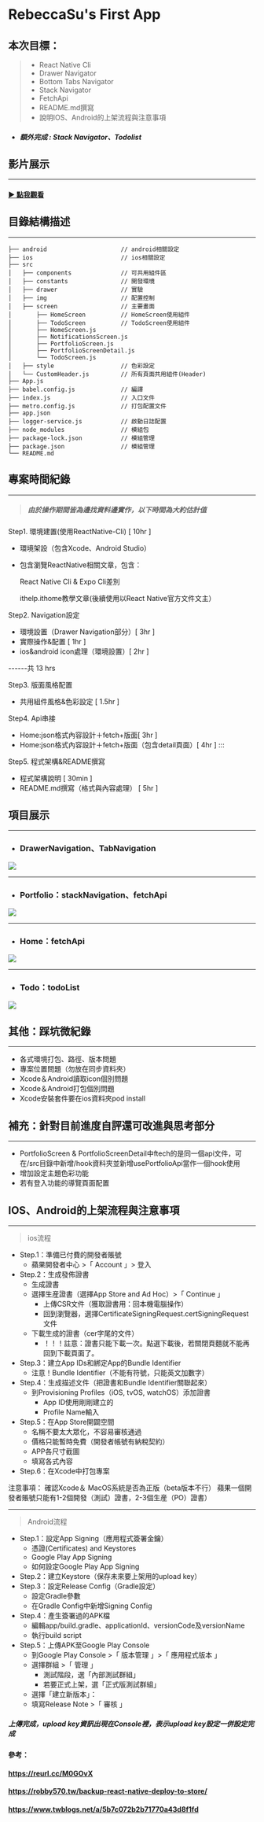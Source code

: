 # RebeccaSu's First App


## 本次目標：

> - React Native Cli
> - Drawer Navigator
> - Bottom Tabs Navigator
> - Stack Navigator
> - FetchApi
> - README.md撰寫
> - 說明IOS、Android的上架流程與注意事項

* ##### 額外完成 : Stack Navigator、Todolist

## 影片展示
---

#### [► 點我觀看](https://www.canva.com/design/DAFDKuhwv0Y/00SdrgbkVDhrLK5KC5z-JQ/watch?utm_content=DAFDKuhwv0Y&utm_campaign=designshare&utm_medium=link&utm_source=publishsharelink)



## 目錄結構描述
---
```
├── android                     // android相關設定
├── ios                         // ios相關設定
├── src                         
│   ├── components              // 可共用組件區
│   ├── constants               // 開發環境
│   ├── drawer                  // 實驗
│   ├── img                     // 配置控制
│   ├── screen                  // 主要畫面
│       ├── HomeScreen          // HomeScreen使用組件
│       ├── TodoScreen          // TodoScreen使用組件  
│       ├── HomeScreen.js               
│       ├── NotificationsScreen.js         
│       ├── PortfolioScreen.js          
│       ├── PortfolioScreenDetail.js   
│       └── TodoScreen.js              
│   ├── style                   // 色彩設定
│   └── CustomHeader.js         // 所有頁面共用組件(Header)
├── App.js                   
├── babel.config.js             // 編譯
├── index.js                    // 入口文件
├── metro.config.js             // 打包配置文件
├── app.json               
├── logger-service.js           // 啟動日誌配置
├── node_modules                // 模組包
├── package-lock.json           // 模組管理
├── package.json                // 模組管理
└── README.md                   

```


## 專案時間紀錄
---
> ##### 由於操作期間皆為邊找資料邊實作，以下時間為大約估計值


Step1. 環境建置(使用ReactNative-Cli) [ 10hr ]
- 環境架設（包含Xcode、Android Studio）
- 包含瀏覽ReactNative相關文章，包含：
    
    React Native Cli & Expo Cli差別

    ithelp.ithome教學文章(後續使用以React Native官方文件文主）

Step2. Navigation設定

- 環境設置（Drawer Navigation部分）[ 3hr ]
- 實際操作&配置 [ 1hr ]
- ios&android icon處理（環境設置）[ 2hr ]

 ------共 13 hrs

Step3. 版面風格配置

- 共用組件風格&色彩設定 [ 1.5hr ]


Step4. Api串接

- Home:json格式內容設計＋fetch+版面[ 3hr ]
- Home:json格式內容設計＋fetch+版面（包含detail頁面）[ 4hr ]
:::


Step5. 程式架構&README撰寫

- 程式架構說明 [ 30min ]
- README.md撰寫（格式與內容處理） [ 5hr ]

## 項目展示
---

 - ### DrawerNavigation、TabNavigation

![](https://i.imgur.com/WBGcTJk.gif)

---

 - ### Portfolio：stackNavigation、fetchApi

![](https://i.imgur.com/v2KimWC.gif)

---

 - ### Home：fetchApi

![](https://i.imgur.com/HNVKcdq.gif)

---

 - ### Todo：todoList

![](https://i.imgur.com/fLGT7XV.gif)



## 其他：踩坑微紀錄
---
- 各式環境打包、路徑、版本問題
- 專案位置問題（勿放在同步資料夾）
- Xcode＆Android讀取icon個別問題
- Xcode＆Android打包個別問題
- Xcode安裝套件要在ios資料夾pod install


## 補充：針對目前進度自評還可改進與思考部分
---
- PortfolioScreen & PortfolioScreenDetail中ftech的是同一個api文件，可在/src目錄中新增/hook資料夾並新增usePortfolioApi當作一個hook使用
- 增加設定主題色彩功能
- 若有登入功能的導覽頁面配置


## IOS、Android的上架流程與注意事項
---
> ios流程

* Step.1：準備已付費的開發者賬號
    * 蘋果開發者中心 >「 Account 」> 登入
* Step.2：生成發佈證書
    * 生成證書
    * 選擇生産證書（選擇App Store and Ad Hoc）>「 Continue 」
        * 上傳CSR文件（獲取證書用：回本機電腦操作）
        * 回到瀏覽器，選擇CertificateSigningRequest.certSigningRequest 文件 
    * 下載生成的證書（cer字尾的文件）
        * ！！！註意：證書只能下載一次。點選下載後，若關閉頁麵就不能再回到下載頁面了。
* Step.3：建立App IDs和綁定App的Bundle Identifier
    * 注意！Bundle Identifier（不能有符號，只能英文加數字）
* Step.4：生成描述文件（把證書和Bundle Identifier關聯起來）
    * 到Provisioning Profiles（iOS, tvOS, watchOS）添加證書
        * App ID使用剛剛建立的
        * Profile Name輸入
* Step.5：在App Store開闢空間
    * 名稱不要太大眾化，不容易審核通過
    * 價格只能暫時免費（開發者帳號有納稅契約）
    * APP各尺寸截圖
    * 填寫各式內容
* Step.6：在Xcode中打包專案

注意事項：
確認Xcode＆ MacOS系統是否為正版（beta版本不行）
蘋果一個開發者賬號只能有1-2個開發（測試）證書，2-3個生産（PO）證書）

---
> Android流程

* Step.1：設定App Signing（應用程式簽署金鑰）
    * 憑證(Certificates) and Keystores
    * Google Play App Signing
    * 如何設定Google Play App Signing
* Step.2：建立Keystore（保存未來要上架用的upload key）
* Step.3：設定Release Config（Gradle設定）
    * 設定Gradle參數
    * 在Gradle Config中新增Signing Config
* Step.4：產生簽署過的APK檔
    * 編輯app/build.gradle、applicationId、versionCode及versionName
    * 執行build script
* Step.5：上傳APK至Google Play Console
    * 到Google Play Console >「 版本管理 」>「 應用程式版本 」
    * 選擇群組 >「 管理 」
        * 測試階段，選「內部測試群組」
        * 若要正式上架，選「正式版測試群組」
    * 選擇「建立新版本」：
    * 填寫Release Note >「 審核 」


##### 上傳完成，upload key資訊出現在Console裡，表示upload key設定一併設定完成


#### 參考：
#### https://reurl.cc/M0GOvX
#### https://robby570.tw/backup-react-native-deploy-to-store/
#### https://www.twblogs.net/a/5b7c072b2b71770a43d8f1fd




